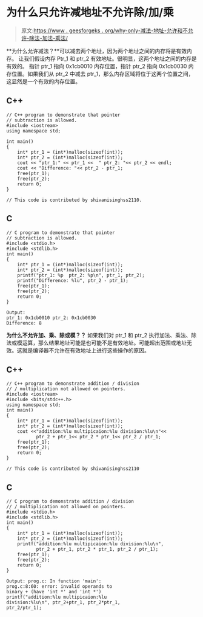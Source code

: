 # 为什么只允许减地址不允许除/加/乘

> 原文:[https://www . geesforgeks . org/why-only-减法-地址-允许和不允许-除法-加法-乘法/](https://www.geeksforgeeks.org/why-only-subtraction-of-addresses-allowed-and-not-divisionadditionmultiplication/)

**为什么允许减法？**可以减去两个地址，因为两个地址之间的内存将是有效内存。
让我们假设内存 Ptr_1 和 ptr_2 有效地址。很明显，这两个地址之间的内存是有效的。
指针 ptr_1 指向 0x1cb0010 内存位置，指针 ptr_2 指向 0x1cb0030 内存位置。如果我们从 ptr_2 中减去 ptr_1，那么内存区域将位于这两个位置之间，这显然是一个有效的内存位置。

## C++

```
// C++ program to demonstrate that pointer
// subtraction is allowed.
#include <iostream>
using namespace std;

int main()
{
    int* ptr_1 = (int*)malloc(sizeof(int));
    int* ptr_2 = (int*)malloc(sizeof(int));
    cout << "ptr_1:" << ptr_1 <<  " ptr_2: "<< ptr_2 << endl;
    cout << "Difference: "<< ptr_2 - ptr_1;
    free(ptr_1);
    free(ptr_2);
    return 0;
}

// This code is contributed by shivanisinghss2110.
```

## C

```
// C program to demonstrate that pointer
// subtraction is allowed.
#include <stdio.h>
#include <stdlib.h>
int main()
{
    int* ptr_1 = (int*)malloc(sizeof(int));
    int* ptr_2 = (int*)malloc(sizeof(int));
    printf("ptr_1: %p  ptr_2: %p\n", ptr_1, ptr_2);
    printf("Difference: %lu", ptr_2 - ptr_1);
    free(ptr_1);
    free(ptr_2);
    return 0;
}
```

```
Output:
ptr_1: 0x1cb0010 ptr_2: 0x1cb0030
Difference: 8
```

**为什么不允许加、乘、除或模？？**
如果我们对 ptr_1 和 ptr_2 执行加法、乘法、除法或模运算，那么结果地址可能是也可能不是有效地址。可能超出范围或地址无效。这就是编译器不允许在有效地址上进行这些操作的原因。

## C++

```
// C++ program to demonstrate addition / division
// / multiplication not allowed on pointers.
#include <iostream>
#include <bits/stdc++.h>
using namespace std;
int main()
{
    int* ptr_1 = (int*)malloc(sizeof(int));
    int* ptr_2 = (int*)malloc(sizeof(int));
    cout <<"addition:%lu multipicaion:%lu division:%lu\n"<<
           ptr_2 + ptr_1<< ptr_2 * ptr_1<< ptr_2 / ptr_1;
    free(ptr_1);
    free(ptr_2);
    return 0;
}

// This code is contributed by shivanisinghss2110
```

## C

```
// C program to demonstrate addition / division
// / multiplication not allowed on pointers.
#include <stdio.h>
#include <stdlib.h>
int main()
{
    int* ptr_1 = (int*)malloc(sizeof(int));
    int* ptr_2 = (int*)malloc(sizeof(int));
    printf("addition:%lu multipicaion:%lu division:%lu\n",
           ptr_2 + ptr_1, ptr_2 * ptr_1, ptr_2 / ptr_1);
    free(ptr_1);
    free(ptr_2);
    return 0;
}
```

```
Output: prog.c: In function 'main':
prog.c:8:60: error: invalid operands to 
binary + (have 'int *' and 'int *')
printf("addition:%lu multipicaion:%lu 
division:%lu\n", ptr_2+ptr_1, ptr_2*ptr_1,
ptr_2/ptr_1);
```
